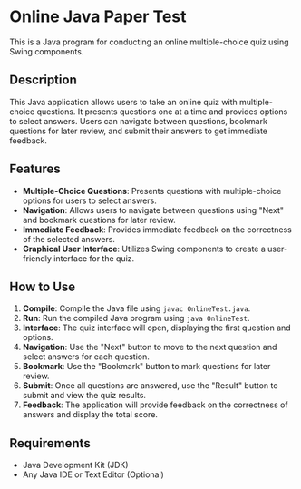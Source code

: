 # Online Java Paper Test

This is a Java program for conducting an online multiple-choice quiz using Swing components.

## Description

This Java application allows users to take an online quiz with multiple-choice questions. It presents questions one at a time and provides options to select answers. Users can navigate between questions, bookmark questions for later review, and submit their answers to get immediate feedback.

## Features

- **Multiple-Choice Questions**: Presents questions with multiple-choice options for users to select answers.
- **Navigation**: Allows users to navigate between questions using "Next" and bookmark questions for later review.
- **Immediate Feedback**: Provides immediate feedback on the correctness of the selected answers.
- **Graphical User Interface**: Utilizes Swing components to create a user-friendly interface for the quiz.

## How to Use

1. **Compile**: Compile the Java file using `javac OnlineTest.java`.
2. **Run**: Run the compiled Java program using `java OnlineTest`.
3. **Interface**: The quiz interface will open, displaying the first question and options.
4. **Navigation**: Use the "Next" button to move to the next question and select answers for each question.
5. **Bookmark**: Use the "Bookmark" button to mark questions for later review.
6. **Submit**: Once all questions are answered, use the "Result" button to submit and view the quiz results.
7. **Feedback**: The application will provide feedback on the correctness of answers and display the total score.

## Requirements

- Java Development Kit (JDK)
- Any Java IDE or Text Editor (Optional)

